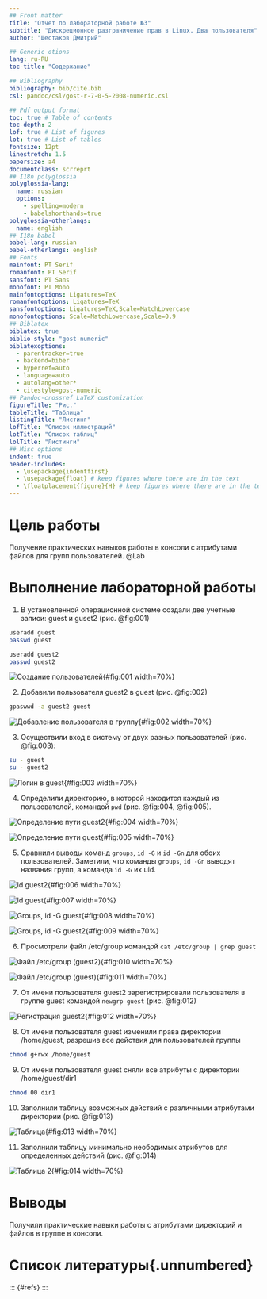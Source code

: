 ```yaml
---
## Front matter
title: "Отчет по лабораторной работе №3"
subtitle: "Дискреционное разграничение прав в Linux. Два пользователя"
author: "Шестаков Дмитрий"

## Generic otions
lang: ru-RU
toc-title: "Содержание"

## Bibliography
bibliography: bib/cite.bib
csl: pandoc/csl/gost-r-7-0-5-2008-numeric.csl

## Pdf output format
toc: true # Table of contents
toc-depth: 2
lof: true # List of figures
lot: true # List of tables
fontsize: 12pt
linestretch: 1.5
papersize: a4
documentclass: scrreprt
## I18n polyglossia
polyglossia-lang:
  name: russian
  options:
	- spelling=modern
	- babelshorthands=true
polyglossia-otherlangs:
  name: english
## I18n babel
babel-lang: russian
babel-otherlangs: english
## Fonts
mainfont: PT Serif
romanfont: PT Serif
sansfont: PT Sans
monofont: PT Mono
mainfontoptions: Ligatures=TeX
romanfontoptions: Ligatures=TeX
sansfontoptions: Ligatures=TeX,Scale=MatchLowercase
monofontoptions: Scale=MatchLowercase,Scale=0.9
## Biblatex
biblatex: true
biblio-style: "gost-numeric"
biblatexoptions:
  - parentracker=true
  - backend=biber
  - hyperref=auto
  - language=auto
  - autolang=other*
  - citestyle=gost-numeric
## Pandoc-crossref LaTeX customization
figureTitle: "Рис."
tableTitle: "Таблица"
listingTitle: "Листинг"
lofTitle: "Список иллюстраций"
lotTitle: "Список таблиц"
lolTitle: "Листинги"
## Misc options
indent: true
header-includes:
  - \usepackage{indentfirst}
  - \usepackage{float} # keep figures where there are in the text
  - \floatplacement{figure}{H} # keep figures where there are in the text
---
```


# Цель работы

Получение практических навыков работы в консоли с атрибутами файлов для групп пользователей. @Lab

# Выполнение лабораторной работы

1. В установленной операционной системе создали две учетные записи: guest и guset2 (рис. @fig:001)

```bash
useradd guest
passwd guest

useradd guest2
passwd guest2
```

![Создание пользователей](image/1.png){#fig:001 width=70%}

2. Добавили пользователя guest2 в guest (рис. @fig:002)

```bash
gpaswwd -a guest2 guest
```

![Добавление пользователя в группу](image/2.png){#fig:002 width=70%}

3. Осуществили вход в систему от двух разных пользователей (рис. @fig:003):

```bash
su - guest
su - guest2
```

![Логин в guest](image/3.png){#fig:003 width=70%}

4. Определили директорию, в которой находится каждый из пользователей, командой ```pwd``` (рис. @fig:004, @fig:005).

![Определение пути guest2](image/4.png){#fig:004 width=70%}

![Определение пути guest](image/5.png){#fig:005 width=70%}

5. Сравнили выводы команд ```groups```, ```id -G``` и ```id -Gn``` для обоих пользователей. Заметили, что команды ```groups```, ```id -Gn```
выводят названия групп, а команда ```id -G``` их uid.

![Id guest2](image/6.png){#fig:006 width=70%}

![Id guest](image/7.png){#fig:007 width=70%}

![Groups, id -G guest](image/8.png){#fig:008 width=70%}

![Groups, id -G guest2](image/9.png){#fig:009 width=70%}

6. Просмотрели файл /etc/group командой ```cat /etc/group | grep guest```

![Файл /etc/group (guest2)](image/10.png){#fig:010 width=70%}

![Файл /etc/group (guest)](image/11.png){#fig:011 width=70%}

7. От имени пользователя guest2 зарегистрировали пользователя в группе guest командой ```newgrp guest``` (рис. @fig:012)

![Регистрация guest2](image/12.png){#fig:012 width=70%}

8. От имени пользователя guest изменили права директории /home/guest, разрешив все действия для пользователей группы

```bash
chmod g+rwx /home/guest
```

9. От имени пользователя guest сняли все атрибуты с директории /home/guest/dir1

```bash
chmod 00 dir1
```

10. Заполнили таблицу возможных действий с различными атрибутами директории (рис. @fig:013)

![Таблица](image/13.png){#fig:013 width=70%}

11. Заполнили таблицу минимально неободимых атрибутов для определенных действий (рис. @fig:014)

![Таблица 2](image/14.png){#fig:014 width=70%}


# Выводы

Получили практические навыки работы с атрибутами директорий и файлов в группе в консоли.

# Список литературы{.unnumbered}

::: {#refs}
:::
